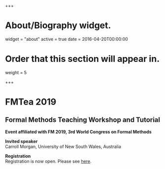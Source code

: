 +++
# About/Biography widget.
widget = "about"
active = true
date = 2016-04-20T00:00:00

# Order that this section will appear in.
weight = 5


 
+++

# FMTea 2019
## Formal Methods Teaching Workshop and Tutorial
**Event affiliated with FM 2019, 3rd World Congress on Formal Methods** 
</br>

<!--**Porto, Portugal**</br>
--><!--**Oct 7, 2019**-->
 

**Invited speaker**</br>
Carroll Morgan, University of New South Wales, Australia

**Registration**</br>
Registration is now open. Please see [here](http://formalmethods2019.inesctec.pt/?page_id=2221).